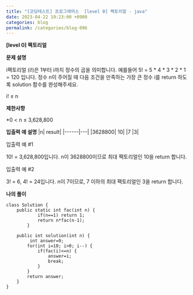 ```yaml
---
title: "[코딩테스트] 프로그래머스  [level 0] 팩토리얼 - java"
date: 2023-04-22 19:23:00 +0900
categories: blog
permalink: /categories/blog-096
---
```



**[level 0] 팩토리얼**



**문제 설명**

i팩토리얼 (i!)은 1부터 i까지 정수의 곱을 의미합니다. 예를들어 5! = 5 * 4 * 3 * 2 * 1 = 120 입니다. 정수 n이 주어질 때 다음 조건을 만족하는 가장 큰 정수 i를 return 하도록 solution 함수를 완성해주세요.

i! ≤ n



**제한사항**

*0 < n ≤ 3,628,800


**입출력 예 설명**
|n|	result|
|------|---|
|3628800|	10|
|7	|3|


입출력 예 #1

10! = 3,628,800입니다. n이 3628800이므로 최대 팩토리얼인 10을 return 합니다.

입출력 예 #2

3! = 6, 4! = 24입니다. n이 7이므로, 7 이하의 최대 팩토리얼인 3을 return 합니다.


**나의 풀이**

```
class Solution {
    public static int fac(int n) {      
            if(n==1) return 1;       
            return n*fac(n-1);        
        }
    
    public int solution(int n) {  
         int answer=0;
        for(int i=10; i>0; i--) {      
            if(fac(i)<=n) {          
                answer=i;
                break;
            }
        }
        return answer;
    } 
}

```


